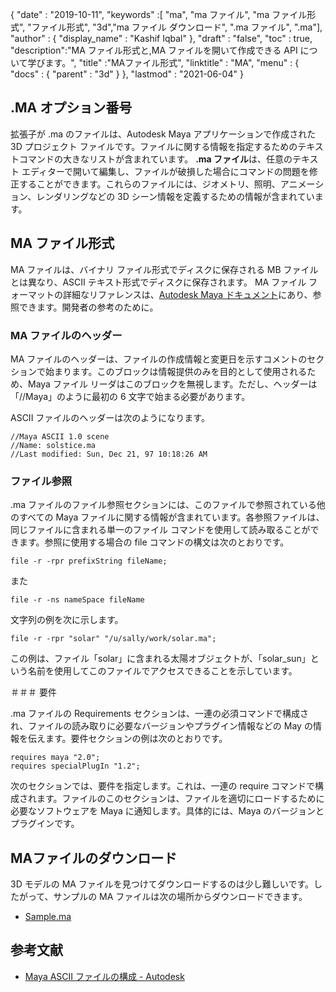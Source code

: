 {
  "date" : "2019-10-11",
  "keywords" :[ "ma", "ma ファイル", "ma ファイル形式", "ファイル形式", "3d","ma ファイル ダウンロード", ".ma ファイル", ".ma"],
  "author" : {
    "display_name" : "Kashif Iqbal"
},
  "draft" : "false",
  "toc" : true,
  "description":"MA ファイル形式と,MA ファイルを開いて作成できる API について学びます。",
  "title" :"MAファイル形式",
  "linktitle" : "MA",
  "menu" : {
    "docs" : {
      "parent" : "3d"
}
},
  "lastmod" : "2021-06-04"
}

## .MA オプション番号

拡張子が .ma のファイルは、Autodesk Maya アプリケーションで作成された 3D プロジェクト ファイルです。ファイルに関する情報を指定するためのテキストコマンドの大きなリストが含まれています。 **.ma ファイル**は、任意のテキスト エディターで開いて編集し、ファイルが破損した場合にコマンドの問題を修正することができます。これらのファイルには、ジオメトリ、照明、アニメーション、レンダリングなどの 3D シーン情報を定義するための情報が含まれています。

## MA ファイル形式

MA ファイルは、バイナリ ファイル形式でディスクに保存される MB ファイルとは異なり、ASCII テキスト形式でディスクに保存されます。 MA ファイル フォーマットの詳細なリファレンスは、[Autodesk Maya ドキュメント](https://download.autodesk.com/us/maya/2010help/index.html?url=Glossary_M_ma_file_format.htm,topicNumber=d0e192001)にあり、参照できます。開発者の参考のために。

### MA ファイルのヘッダー

MA ファイルのヘッダーは、ファイルの作成情報と変更日を示すコメントのセクションで始まります。このブロックは情報提供のみを目的として使用されるため、Maya ファイル リーダはこのブロックを無視します。ただし、ヘッダーは「//Maya」のように最初の 6 文字で始まる必要があります。

ASCII ファイルのヘッダーは次のようになります。

```
//Maya ASCII 1.0 scene
//Name: solstice.ma
//Last modified: Sun, Dec 21, 97 10:18:26 AM
```
### ファイル参照

.ma ファイルのファイル参照セクションには、このファイルで参照されている他のすべての Maya ファイルに関する情報が含まれています。各参照ファイルは、同じファイルに含まれる単一のファイル コマンドを使用して読み取ることができます。参照に使用する場合の file コマンドの構文は次のとおりです。

```
file -r -rpr prefixString fileName;
```
また

```
file -r -ns nameSpace fileName
```
文字列の例を次に示します。

```
file -r -rpr "solar" "/u/sally/work/solar.ma";
```
この例は、ファイル「solar」に含まれる太陽オブジェクトが、「solar_sun」という名前を使用してこのファイルでアクセスできることを示しています。

＃＃＃ 要件

.ma ファイルの Requirements セクションは、一連の必須コマンドで構成され、ファイルの読み取りに必要なバージョンやプラグイン情報などの May の情報を伝えます。要件セクションの例は次のとおりです。

```
requires maya "2.0";
requires specialPlugIn "1.2";
```


次のセクションでは、要件を指定します。これは、一連の require コマンドで構成されます。ファイルのこのセクションは、ファイルを適切にロードするために必要なソフトウェアを Maya に通知します。具体的には、Maya のバージョンとプラグインです。

## MAファイルのダウンロード
3D モデルの MA ファイルを見つけてダウンロードするのは少し難しいです。したがって、サンプルの MA ファイルは次の場所からダウンロードできます。

- [Sample.ma](../sample.ma)


## 参考文献

* [Maya ASCII ファイルの構成 - Autodesk](https://download.autodesk.com/us/maya/2010help/index.html?url=Glossary_M_ma_file_format.htm,topicNumber=d0e192001)

